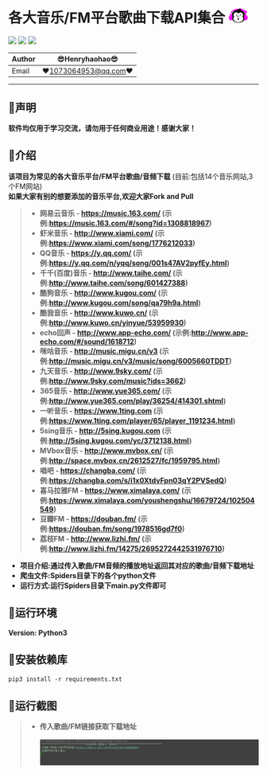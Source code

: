 各大音乐/FM平台歌曲下载API集合 ![enter image description here](Pic/logo_small.png)
===========================
![](https://img.shields.io/badge/Python-3.6.3-green.svg) ![](https://img.shields.io/badge/requests-2.18.4-green.svg) ![](https://img.shields.io/badge/PyExecJS-1.5.1-green.svg) 

|Author|:sunglasses:Henryhaohao:sunglasses:|
|---|---
|Email|:hearts:1073064953@qq.com:hearts:

    
****
## :dolphin:声明
**软件均仅用于学习交流，请勿用于任何商业用途！感谢大家！**
## :dolphin:介绍
**该项目为常见的各大音乐平台/FM平台歌曲/音频下载** (目前:包括14个音乐网站,3个FM网站)  
**如果大家有别的想要添加的音乐平台,欢迎大家Fork and Pull**
> - **网易云音乐 - https://music.163.com/  (示例:https://music.163.com/#/song?id=1308818967)**
> - **虾米音乐 - http://www.xiami.com/  (示例:https://www.xiami.com/song/1776212033)**
> - **QQ音乐 - https://y.qq.com/  (示例:https://y.qq.com/n/yqq/song/001s47AV2pyfEy.html)**
> - **千千(百度)音乐 - http://www.taihe.com/  (示例:http://www.taihe.com/song/601427388)**
> - **酷狗音乐 - http://www.kugou.com/  (示例:http://www.kugou.com/song/qa79h9a.html)**
> - **酷我音乐 - http://www.kuwo.cn/  (示例:http://www.kuwo.cn/yinyue/53959930)**
> - **echo回声 - http://www.app-echo.com/  (示例:http://www.app-echo.com/#/sound/1618712)**
> - **咪咕音乐 - http://music.migu.cn/v3  (示例:http://music.migu.cn/v3/music/song/6005660TDDT)**
> - **九天音乐 - http://www.9sky.com/  (示例:http://www.9sky.com/music?ids=3662)**
> - **365音乐 - http://www.yue365.com/  (示例:http://www.yue365.com/play/36254/414301.shtml)**
> - **一听音乐 - https://www.1ting.com  (示例:https://www.1ting.com/player/65/player_1191234.html)**
> - **5sing音乐 - http://5sing.kugou.com  (示例:http://5sing.kugou.com/yc/3712138.html)**
> - **MVbox音乐 - http://www.mvbox.cn/  (示例:http://space.mvbox.cn/2612527/fc/1959795.html)**
> - **唱吧 - https://changba.com/  (示例:https://changba.com/s/i1x0XtdvFpn03qY2PVSedQ)**
> - **喜马拉雅FM - https://www.ximalaya.com/  (示例:https://www.ximalaya.com/youshengshu/16679724/102504549)**
> - **豆瓣FM - https://douban.fm/  (示例:https://douban.fm/song/1978516gd7f0)**
> - **荔枝FM - http://www.lizhi.fm/  (示例:http://www.lizhi.fm/14275/2695272442531976710)**
- **项目介绍:通过传入歌曲/FM音频的播放地址返回其对应的歌曲/音频下载地址**
- **爬虫文件:Spiders目录下的各个python文件**
- **运行方式:运行Spiders目录下main.py文件即可**
## :dolphin:运行环境
**Version: Python3**
## :dolphin:安装依赖库
```
pip3 install -r requirements.txt
```
## :dolphin:运行截图
> - **传入歌曲/FM链接获取下载地址**<br><br>
![enter image description here](Pic/run.gif)





